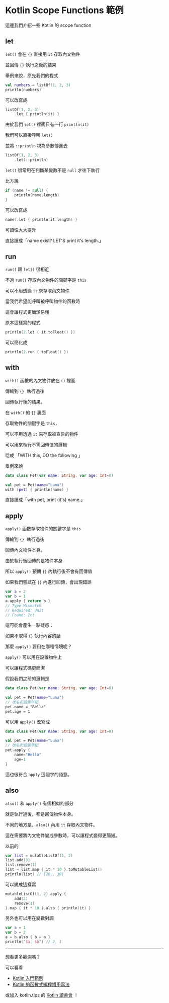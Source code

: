 # Kotlin Scope Functions 範例

這邊我們介紹一些 Kotlin 的 scope function

## let

`let()` 會在 `{}` 直接用 `it` 存取內文物件

並回傳 `{}` 執行之後的結果

舉例來說，原先我們的程式

```kotlin
val numbers = listOf(1, 2, 3)  
println(numbers) 
```

可以改寫成

```kotlin
listOf(1, 2, 3)  
    .let { println(it) }
```

由於我們 `let()` 裡面只有一行 `println(it)`

我們可以直接呼叫 `let()` 

並將 `::println` 視為參數傳進去

```kotlin
listOf(1, 2, 3)  
    .let(::println)
```

`let()` 很常用在判斷某變數不是 `null` 才往下執行

比方說

```kotlin
if (name != null) {
    println(name.length)
}
```

可以改寫成

```kotlin
name?.let { println(it.length) }
```

可讀性大大提升

直接讀成「name exist? LET'S print it's length.」

## run

`run()` 跟 `let()` 很相近

不過 `run()` 存取內文物件的關鍵字是 `this`

可以不用透過 `it` 來存取內文物件

當我們希望能呼叫被呼叫物件的函數時

這會讓程式更簡潔易懂

原本這樣寫的程式

```kotlin
println(2.let { it.toFloat() })
```

可以簡化成

```kotlin
println(2.run { toFloat() })
```

## with

`with()` 函數的內文物件放在 `()` 裡面

傳輸到 `{}`  執行過後

回傳執行後的結果。

在 `with()` 的 `{}` 裏面

存取物件的關鍵字是 `this`，

可以不用透過 `it` 來存取被宣告的物件

可以用來執行不需回傳值的邏輯

唸成 「WITH this, DO the following 」

舉例來說

```kotlin
data class Pet(var name: String, var age: Int=0)  
  
val pet = Pet(name="Luna")  
with (pet) { println(name) }
```

直接讀成「with pet, print (it's) name.」

## apply
`apply()` 函數存取物件的關鍵字是 `this`

傳輸到 `{}`  執行過後

回傳內文物件本身。

由於執行後回傳的是物件本身

所以 `apply()` 預期 `{}` 內執行後不會有回傳值

如果我們嘗試在 `{}` 內進行回傳，會出現錯誤 

```kotlin
var a = 2  
var b = 1
a.apply { return b } 
// Type Mismatch 
// Required: Unit
// Found: Int
```

這可能會產生一點疑惑：

如果不取得 `{}` 執行內容的話

那麼 `apply()` 要用在哪種情境呢？

`apply()` 可以用在設置物件上

可以讓程式碼更簡潔

假設我們之前的邏輯是

```kotlin
data class Pet(var name: String, var age: Int=0)  
  
val pet = Pet(name="Luna")
// 改名和設置年紀
pet.name = "Bella"
pet.age = 1
```

可以用 `apply()` 改寫成

```kotlin
data class Pet(var name: String, var age: Int=0)  
  
val pet = Pet(name="Luna")
// 改名和設置年紀
pet.apply {
    name="Bella"
    age=1
}
```

這也很符合 `apply` 這個字的語意。

## also

`also()` 和 `apply()` 有個相似的部分

就是執行過後，都是回傳物件本身。

不同的地方是，`also()` 內用 `it` 存取內文物件。

這在需要將內文物件變成參數時，可以讓程式變得更簡短。

以前的

```kotlin
var list = mutableListOf(1, 2)  
list.add(3)  
list.remove(1)  
list = list.map { it * 10 }.toMutableList()  
println(list) // [20., 30]
```

可以變成這樣寫

```kotlin
mutableListOf(1, 2).apply {  
    add(3)  
    remove(1)  
}.map { it * 10 }.also { println(it) }
```

另外也可以用在變數對調

```kotlin
var a = 1  
var b = 2  
a = b.also { b = a }
println("$a, $b") // 2, 1
```

------

想看更多範例嗎？

可以看看 

* [Kotlin 入門範例](kotlin-syntax.md)
* [Kotlin 的函數式編程慣用寫法](kotlin-functional-programming-example.md)


或加入 kotlin.tips 的 [Kotlin 讀書會](https://tw.kotlin.tips/study-jams) ！
